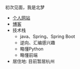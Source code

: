 初次见面，我是北梦
- [个人网站](https://beimengyeyu.com)
- [博客](https://beimengyeyu.com)
- 技术栈
  - java、Spring、Spring Boot
  - 逆向、汇编感兴趣
  - 略懂Python
  - 略懂前端
- 居住地: 目前暂居杭州
